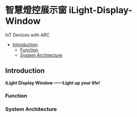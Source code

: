 # 智慧燈控展示窗 iLight-Display-Window
IoT Devices with ARC

* [Introduction](#introduction)
	* [Function](#function)
	* [System Architecture](#system-architecture)


## Introduction
**iLight Display Window ——Light up your life!**

### Function

### System Architecture
